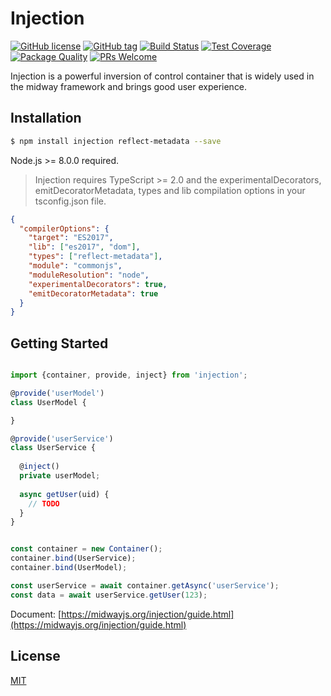 # Injection

[![GitHub license](https://img.shields.io/badge/license-MIT-blue.svg)](https://github.com/midwayjs/injection/blob/master/LICENSE)
[![GitHub tag](https://img.shields.io/github/tag/midwayjs/injection.svg)]()
[![Build Status](https://travis-ci.org/midwayjs/injection.svg?branch=master)](https://travis-ci.org/midwayjs/injection)
[![Test Coverage](https://img.shields.io/codecov/c/github/midwayjs/injection/master.svg)](https://codecov.io/gh/midwayjs/injection/branch/master)
[![Package Quality](http://npm.packagequality.com/shield/injection.svg)](http://packagequality.com/#?package=injection)
[![PRs Welcome](https://img.shields.io/badge/PRs-welcome-brightgreen.svg)](https://github.com/midwayjs/midway/pulls)

Injection is a powerful inversion of control container that is widely used in the midway framework and brings good user experience. 

## Installation

```bash
$ npm install injection reflect-metadata --save
```

Node.js >= 8.0.0 required.

> Injection requires TypeScript >= 2.0 and the experimentalDecorators, emitDecoratorMetadata, types and lib compilation options in your tsconfig.json file.

```json
{
  "compilerOptions": {
    "target": "ES2017",
    "lib": ["es2017", "dom"],
    "types": ["reflect-metadata"],
    "module": "commonjs",
    "moduleResolution": "node",
    "experimentalDecorators": true,
    "emitDecoratorMetadata": true
  }
}
```

## Getting Started

```ts

import {container, provide, inject} from 'injection';

@provide('userModel')
class UserModel {

}

@provide('userService')
class UserService {
  
  @inject()
  private userModel;
  
  async getUser(uid) {
    // TODO
  }
}


const container = new Container();
container.bind(UserService);
container.bind(UserModel);

const userService = await container.getAsync('userService'); 
const data = await userService.getUser(123);
```

Document: [https://midwayjs.org/injection/guide.html](https://midwayjs.org/injection/guide.html)

## License

[MIT]((http://github.com/midwayjs/midway/blob/master/LICENSE))
